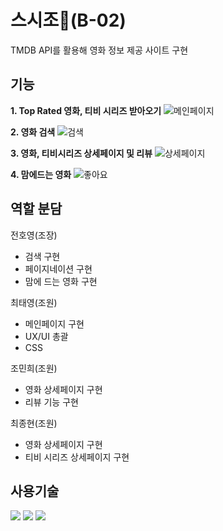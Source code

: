 # 스시조🍣(B-02)

TMDB API를 활용해 영화 정보 제공 사이트 구현

## 기능

**1. Top Rated 영화, 티비 시리즈 받아오기**
![메인페이지](https://github.com/poeroff/SUSI/assets/78394999/25979907-01af-4848-8ce7-393cf20e380c)

**2. 영화 검색**
![검색](https://github.com/poeroff/SUSI/assets/78394999/a196e8c6-5aa8-4350-b223-c5091685c000)

**3. 영화, 티비시리즈 상세페이지 및 리뷰**
![상세페이지](https://github.com/poeroff/SUSI/assets/78394999/a4a7d98c-d8e1-4c78-8904-b0732a978cfb)

**4. 맘에드는 영화**
![좋아요](https://github.com/poeroff/SUSI/assets/78394999/774e5ec1-1be2-4811-8b59-46fd165b1d47)

## 역할 분담

전호영(조장)

- 검색 구현
- 페이지네이션 구현
- 맘에 드는 영화 구현

최태영(조원)

- 메인페이지 구현
- UX/UI 총괄
- CSS

조민희(조원)

- 영화 상세페이지 구현
- 리뷰 기능 구현

최종현(조원)

- 영화 상세페이지 구현
- 티비 시리즈 상세페이지 구현

## 사용기술

<img src="https://img.shields.io/badge/html5-E34F26?style=for-the-badge&logo=html5&logoColor=white">
<img src="https://img.shields.io/badge/css3-1572B6?style=for-the-badge&logo=css3&logoColor=white">
<img src="https://img.shields.io/badge/javascript-F7DF1E?style=for-the-badge&logo=javascript&logoColor=white">
